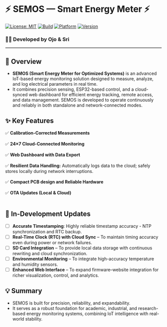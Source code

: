 # ⚡ SEMOS — Smart Energy Meter ⚡
[![License: MIT](https://img.shields.io/badge/License-MIT-green.svg)](LICENSE)
[![Build](https://img.shields.io/badge/Build-Stable-blue.svg)]()
[![Platform](https://img.shields.io/badge/Platform-ESP32-orange.svg)]()
[![Version](https://img.shields.io/badge/Version-2.2-lightgrey.svg)]()

### 👩‍🔬 Developed by **Ojo & Sri** 

<hr style="border:0.3px solid #ccc;"/>

## 📘 Overview  

- **SEMOS (Smart Energy Meter for Optimized Systems)** is an advanced IoT-based energy monitoring solution designed to measure, analyze, and log electrical parameters in real time.
- It combines precision sensing, ESP32-based control, and a cloud-synced web dashboard for efficient energy tracking, remote access, and data management. SEMOS is developed to operate continuously and reliably in both standalone and network-connected modes.  

## ✨ Key Features

✅ **Calibration-Corrected Measurements** <br><br>
✅ **24×7 Cloud-Connected Monitoring** <br><br>
✅ **Web Dashboard with Data Export** <br><br>
✅ **Resilient Data Handling:** Automatically logs data to the cloud; safely stores locally during network interruptions. <br><br>
✅ **Compact PCB design and Reliable Hardware** <br><br>
✅ **OTA Updates (Local & Cloud)** <br><br>

## 🧩 In-Development Updates

- [ ] **Accurate Timestamping**: Highly reliable timestamp accuracy - NTP synchronization and RTC backup.  
- [ ] **Real-Time Clock (RTC) with Cloud Sync** – To maintain timing accuracy even during power or network failures.  
- [ ] **SD Card Integration** – To provide local data storage with continuous rewriting and cloud synchronization.  
- [ ] **Environmental Monitoring** – To integrate high-accuracy temperature and humidity sensors.  
- [ ] **Enhanced Web Interface** – To expand firmware–website integration for richer visualization, control, and analytics.

## 💡 Summary  
- SEMOS is built for precision, reliability, and expandability.  
- It serves as a robust foundation for academic, industrial, and research-based energy monitoring systems, combining IoT intelligence with real-world stability.

